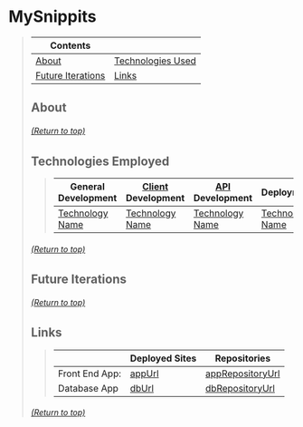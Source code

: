 # MySnippits
> | Contents |  |
> |--|--|
> | [About]() | [Technologies Used]() |
> | [Future Iterations]() | [Links]() |
>
>
> ## About
> <!-- Desctiption -->
> ###### [(Return to top)]()
>
> ## Technologies Employed
>> | **General Development** | **[Client]() Development** | **[API]() Development** | **Deployment** |
>> |--|--|--|--|
>> | [Technology Name](docs) | [Technology Name](docs) | [Technology Name](docs) | [Technology Name](docs) |
>
>
> ###### [(Return to top)]()
>
> ## Future Iterations
> <!-- Desctiption -->
>
>
> ###### [(Return to top)]()
>
> ## Links
>> | | **Deployed Sites** | **Repositories** |
>> |--|--|--|
>> | Front End App: | [appUrl](appUrl) | [appRepositoryUrl](appRepositoryUrl)|
>> | Database App | [dbUrl](dbUrl) | [dbRepositoryUrl](dbRepositoryUrl) |
>
> ###### [(Return to top)]()
>